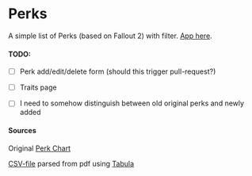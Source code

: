 # Perks

A simple list of Perks (based on Fallout 2) with filter. [App here](https://elbahek.github.io/perks).


#### TODO:
- [ ] Perk add/edit/delete form (should this trigger pull-request?)
- [ ] Traits page
- [ ] I need to somehow distinguish between old original perks and newly added


#### Sources
Original [Perk Chart](https://github.com/elbahek/perks/blob/develop/supplements/Perk_Chart.pdf)

[CSV-file](https://github.com/elbahek/perks/blob/develop/supplements/tabula-Perk_Chart.csv) parsed from pdf using [Tabula](http://tabula.technology/)
